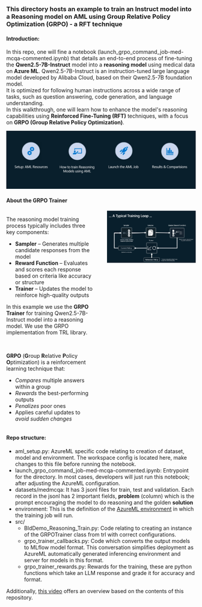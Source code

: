 ### This directory hosts an example to train an Instruct model into a Reasoning model on AML using Group Relative Policy Optimization (GRPO) - a RFT technique

#### Introduction:
In this repo, one will fine a notebook (launch_grpo_command_job-med-mcqa-commented.ipynb) that details an end-to-end process of fine-tuning the **Qwen2.5-7B-Instruct** model into a **reasoning model** using medical data on **Azure ML**. Qwen2.5-7B-Instruct is an instruction-tuned large language model developed by Alibaba Cloud, based on their Qwen2.5-7B foundation model. \
It is optimized for following human instructions across a wide range of tasks, such as question answering, code generation, and language understanding. \
In this walkthrough, one will learn how to enhance the model's reasoning capabilities using **Reinforced Fine-Tuning (RFT)** techniques, with a focus on **GRPO (**G**roup **R**elative **P**olicy **O**ptimization)**.

<img src="images/agenda.png" alt="image.png" width="1000"/>

#### About the GRPO Trainer
<div style="display: flex; align-items: flex-start; gap: 32px;">
  <div style="flex: 1;">
    <p>The reasoning model training process typically includes three key components:</p>
    <ul>
      <li><strong>Sampler</strong> – Generates multiple candidate responses from the model</li>
      <li><strong>Reward Function</strong> – Evaluates and scores each response based on criteria like accuracy or structure</li>
      <li><strong>Trainer</strong> – Updates the model to reinforce high-quality outputs</li>
    </ul>
    <p>
      In this example we use the <strong>GRPO Trainer</strong> for training Qwen2.5-7B-Instruct model into a reasoning model. We use the GRPO implementation from TRL library.
    </p>
    <br>
    <p>
      <strong>GRPO</strong> (<strong>G</strong>roup <strong>R</strong>elative <strong>P</strong>olicy <strong>O</strong>ptimization) is a reinforcement learning technique that:
    </p>
    <ul>
      <li><em>Compares</em> multiple answers within a group</li>
      <li><em>Rewards</em> the best-performing outputs</li>
      <li><em>Penalizes</em> poor ones</li>
      <li>Applies careful updates to <em>avoid sudden changes</em></li>
    </ul>
  </div>
  <div style="flex: 1; display: flex; justify-content: center;">
    <img src="images/training_loop.png" alt="Training Loop" style="max-width:100%; width: 600px;"/>
  </div>
</div> 


#### Repo structure:
- aml_setup.py: AzureML specific code relating to creation of dataset, model and environment. The workspace config is located here, make changes to this file before running the notebook.
- launch_grpo_command_job-med-mcqa-commented.ipynb: Entrypoint for the directory. In most cases, developers will just run this notebook; after adjusting the AzureML configuration.
- datasets/medmcqa: It has 3 jsonl files for train, test and validation. Each record in the jsonl has 2 important fields, **problem** (column) which is the prompt encouraging the model to do reasoning and the golden **solution**
- environment: This is the definition of the [AzureML environment](https://learn.microsoft.com/en-us/azure/machine-learning/concept-environments?view=azureml-api-2) in which the training job will run.
- src/
    - BldDemo_Reasoning_Train.py: Code relating to creating an instance of the GRPOTrainer class from trl with correct configurations.
    - grpo_trainer_callbacks.py: Code which converts the output models to MLflow model format. This conversation simplifies deployment as AzureML automatically generated inferencing environment and server for models in this format.
    - grpo_trainer_rewards.py: Rewards for the training, these are python functions which take an LLM response and grade it for accuracy and format.

Additionally, [this video](https://youtu.be/YOm_IQt3YWw?si=5nZzyy-PZyP9XFSU&t=1344) offers an overview based on the contents of this repository.